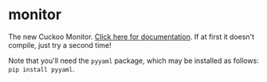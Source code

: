 monitor
=======

The new Cuckoo Monitor. [Click here for documentation][docs].
If at first it doesn't compile, just try a second time!

Note that you'll need the `pyyaml` package, which may be installed as follows:
`pip install pyyaml`.

[docs]: http://cuckoo-monitor.readthedocs.org/en/latest/
